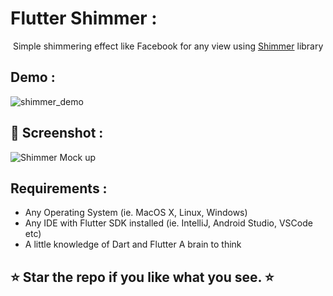 # Flutter Shimmer :

 Simple shimmering effect like Facebook for any view using [Shimmer](https://pub.dev/packages/shimmer) library
 
## Demo :

![shimmer_demo](https://user-images.githubusercontent.com/10756609/66129234-20288300-e60d-11e9-8b56-b833e1e6bd7f.gif)

## 📸 Screenshot :

![Shimmer Mock up](https://user-images.githubusercontent.com/10756609/66143211-64734d80-e624-11e9-99fa-7db31702dba6.jpg)

## Requirements :

* Any Operating System (ie. MacOS X, Linux, Windows)
* Any IDE with Flutter SDK installed (ie. IntelliJ, Android Studio, VSCode etc)
* A little knowledge of Dart and Flutter A brain to think

## ⭐ Star the repo if you like what you see. ⭐
